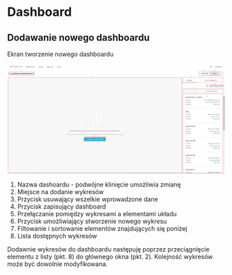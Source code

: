 # Dashboard

## Dodawanie nowego dashboardu
Ekran tworzenie nowego dashboardu

![Widok nowego dashboardu](../images/time-new_dashboard.PNG)
1. Nazwa dashoardu - podwójne klinięcie umożliwia zmianę
2. Miejsce na dodanie wykresów
3. Przycisk usuwający wszelkie wprowadzone dane
4. Przycisk zapisujący dashboard
5. Przełączanie pomiędzy wykresami a elementami układu
6. Przycisk umożliwiający stworzenie nowego wykresu
7. Filtowanie i sortowanie elementów znajdujących się poniżej
8. Lista dostępnych wykresów

Dodawnie wykresów do dashboardu następuję poprzez przeciągnięcie elementu z listy (pkt. 8) do głównego okna (pkt. 2). Kolejność wykresów może być dowolnie modyfikowana. 
